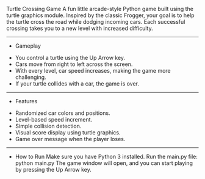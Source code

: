 Turtle Crossing Game
A fun little arcade-style Python game built using the turtle graphics module. Inspired by the classic Frogger, your goal is to help the turtle cross the road while dodging incoming cars. Each successful crossing takes you to a new level with increased difficulty.

_______________________________________________________________

* Gameplay
- You control a turtle using the Up Arrow key.
- Cars move from right to left across the screen.
- With every level, car speed increases, making the game more challenging.
- If your turtle collides with a car, the game is over.
________________________________________________________________
* Features
- Randomized car colors and positions.
- Level-based speed increment.
- Simple collision detection.
- Visual score display using turtle graphics.
- Game over message when the player loses.
_________________________________________________________________
* How to Run
Make sure you have Python 3 installed.
Run the main.py file:
python main.py
The game window will open, and you can start playing by pressing the Up Arrow key.
